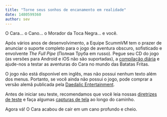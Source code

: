 ```yaml
---
title: "Torne seus sonhos de encanamento em realidade"
date: 1480599360
author: sev
---
```


O Cara... o Cano... o Morador da Toca Negra... e você.

Após vários anos de desenvolvimento, a Equipe ScummVM tem o prazer de anunciar o suporte completo para o jogo de aventura obscuro, sofisticado e envolvente *The Full Pipe* (Полная Труба em russo). Pegue seu CD do jogo (as versões para Android e iOS não são suportadas), a [compilação diária](/downloads/#daily) e ajude-nos a testar as aventuras do Cara no mundo das Batatas Fritas.

O jogo não está disponível em inglês, mas não possui nenhum texto além dos menus. Portanto, se você ainda não possui o jogo, pode comprar a versão alemã publicada pela [Daedalic Entertainment](http://www.daedalic.de/de/Game/Full_Pipe).

Antes de iniciar seu teste, recomendamos que você leia nossas [diretrizes de teste](http://wiki.scummvm.org/index.php/Release_Testing) e faça algumas [capturas de tela](http://wiki.scummvm.org/index.php/Screenshots) ao longo do caminho.

Agora vá! O Cara acabou de cair em um cano profundo e cheio.
